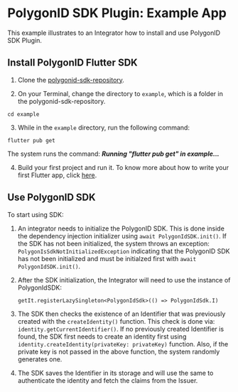 # PolygonID SDK Plugin: Example App
 
This example illustrates to an Integrator how to install and use PolygonID SDK Plugin.
 
## Install PolygonID Flutter SDK
 
1. Clone the [polygonid-sdk-repository](https://github.com/iden3/polygonid-flutter-sdk.git).
 
2. On your Terminal, change the directory to `example`, which is a folder in the polygonid-sdk-repository.
```
cd example
```
 
3. While in the `example` directory, run the following command:
 
```
flutter pub get
```
The system runs the command:
***Running "flutter pub get" in example...***
 
4. Build your first project and run it. To know more about how to write your first Flutter app, click [here](https://docs.flutter.dev/get-started/codelab).
 
## Use PolygonID SDK
 
To start using SDK:
 
1. An integrator needs to initialize the PolygonID SDK. This is done inside the dependency injection initializer using `await PolygonIdSDK.init()`. If the SDK has not been initialized, the system throws an exception: `PolygonIsSdkNotInitializedException` indicating that the PolygonID SDK has not been initialized and must be initialzed first with `await PolygonIdSDK.init()`.
 
2. After the SDK initialization, the Integrator  will need to use the instance of PolygonIdSDK:
 
   ```
   getIt.registerLazySingleton<PolygonIdSdk>(() => PolygonIdSdk.I)
   ```
 
3. The SDK then checks the existence of an Identifier that was previously created with the `createIdentity()` function. This check is done via: `identity.getCurrentIdentifier()`.
If no previously created Identifier is found, the SDK first needs to create an identity first using `identity.createIdentity(privateKey: privateKey)` function. Also, if the private key is not passed in the above function, the system randomly generates one.
 
4. The SDK saves the Identifier in its storage and will use the same to authenticate the identity and fetch the claims from the Issuer.
